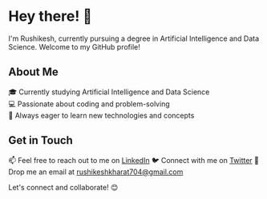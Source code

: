 # Hey there! 👋

I'm Rushikesh, currently pursuing a degree in Artificial Intelligence and Data Science. Welcome to my GitHub profile!

## About Me

🎓 Currently studying Artificial Intelligence and Data Science  
💻 Passionate about coding and problem-solving  
🌱 Always eager to learn new technologies and concepts  

## Get in Touch

📫 Feel free to reach out to me on [LinkedIn](https://www.linkedin.com/in/rushikesh-kharat-44866a28a) 
🐦 Connect with me on [Twitter](https://twitter.com/Rushikesh_704)
📧 Drop me an email at rushikeshkharat704@gmail.com  

Let's connect and collaborate! 😊
